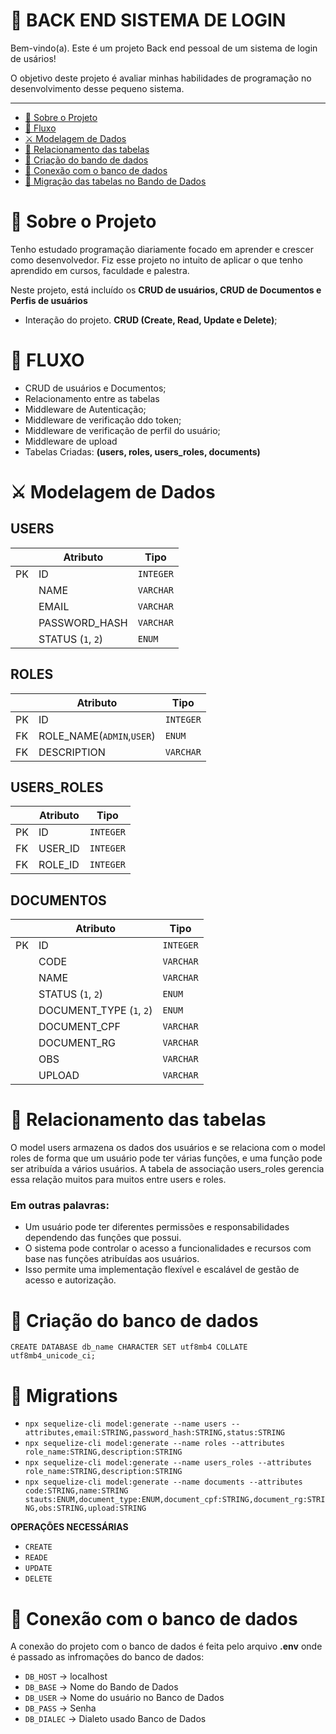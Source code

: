 # 🚀 BACK END SISTEMA DE LOGIN

Bem-vindo(a). Este é um projeto Back end pessoal de um sistema de login de usários!

O objetivo deste projeto é avaliar minhas habilidades de programação no desenvolvimento desse pequeno sistema.

---

- [🧠 Sobre o Projeto](#-sobre-o-projeto)
- [🚰 Fluxo](#fluxo)
- [⚔️ Modelagem de Dados](#️modelagem-de-dados)
- [📓 Relacionamento das tabelas](#relacionamento-das-tabelas)
- [📓 Criação do bando de dados](#criação-do-banco-de-dados)
- [📓 Conexão com o banco de dados](#conexão-com-o-banco-de-dados)
- [📓 Migração das tabelas no Bando de Dados](#migração-das-tabelas-no-bando-de-dados)

# 🧠 Sobre o Projeto

Tenho estudado programação diariamente focado em aprender e crescer como desenvolvedor.
Fiz esse projeto no intuito de aplicar o que tenho aprendido em cursos, faculdade e palestra.

Neste projeto, está incluído os **CRUD de usuários, CRUD de Documentos e Perfis de usuários**

- Interação do projeto. **CRUD (Create, Read, Update e Delete)**;

# 🚰 FLUXO

- CRUD de usuários e Documentos;
- Relacionamento entre as tabelas
- Middleware de Autenticação;
- Middleware de verificação ddo token;
- Middleware de verificação de perfil do usuário;
- Middleware de upload
- Tabelas Criadas: **(users, roles, users_roles, documents)**

# ⚔️ Modelagem de Dados

## USERS

|     | Atributo          | Tipo      |
| --- | ----------------- | --------- |
| PK  | ID                | `INTEGER` |
|     | NAME              | `VARCHAR` |
|     | EMAIL             | `VARCHAR` |
|     | PASSWORD_HASH     | `VARCHAR` |
|     | STATUS (`1`, `2`) | `ENUM`    |

## ROLES

|     | Atributo                  | Tipo      |
| --- | ------------------------- | --------- |
| PK  | ID                        | `INTEGER` |
| FK  | ROLE_NAME(`ADMIN`,`USER`) | `ENUM`    |
| FK  | DESCRIPTION               | `VARCHAR` |

## USERS_ROLES

|     | Atributo | Tipo      |
| --- | -------- | --------- |
| PK  | ID       | `INTEGER` |
| FK  | USER_ID  | `INTEGER` |
| FK  | ROLE_ID  | `INTEGER` |

## DOCUMENTOS

|     | Atributo                 | Tipo      |
| --- | ------------------------ | --------- |
| PK  | ID                       | `INTEGER` |
|     | CODE                     | `VARCHAR` |
|     | NAME                     | `VARCHAR` |
|     | STATUS (`1`, `2`)        | `ENUM`    |
|     | DOCUMENT_TYPE (`1`, `2`) | `ENUM`    |
|     | DOCUMENT_CPF             | `VARCHAR` |
|     | DOCUMENT_RG              | `VARCHAR` |
|     | OBS                      | `VARCHAR` |
|     | UPLOAD                   | `VARCHAR` |

# 📓 Relacionamento das tabelas

O model users armazena os dados dos usuários e se relaciona com o model roles de forma que um usuário pode ter várias funções, e uma função pode ser atribuída a vários usuários. A tabela de associação users_roles gerencia essa relação muitos para muitos entre users e roles.

### Em outras palavras:

- Um usuário pode ter diferentes permissões e responsabilidades dependendo das funções que possui.
- O sistema pode controlar o acesso a funcionalidades e recursos com base nas funções atribuídas aos usuários.
- Isso permite uma implementação flexível e escalável de gestão de acesso e autorização.

# 📓 Criação do banco de dados

`CREATE DATABASE db_name CHARACTER SET utf8mb4 COLLATE utf8mb4_unicode_ci;`

# 📓 Migrations

- `npx sequelize-cli model:generate --name users --attributes,email:STRING,password_hash:STRING,status:STRING`
- `npx sequelize-cli model:generate --name roles --attributes role_name:STRING,description:STRING`
- `npx sequelize-cli model:generate --name users_roles --attributes role_name:STRING,description:STRING`
- `npx sequelize-cli model:generate --name documents --attributes code:STRING,name:STRING stauts:ENUM,document_type:ENUM,document_cpf:STRING,document_rg:STRING,obs:STRING,upload:STRING`

**OPERAÇÕES NECESSÁRIAS**

- `CREATE`
- `READE`
- `UPDATE`
- `DELETE`

# 📓 Conexão com o banco de dados

A conexão do projeto com o banco de dados é feita pelo arquivo **.env** onde é passado as infromações do banco de dados:

- `DB_HOST` -> localhost
- `DB_BASE` -> Nome do Bando de Dados
- `DB_USER` -> Nome do usuário no Banco de Dados
- `DB_PASS` -> Senha
- `DB_DIALEC` -> Dialeto usado Banco de Dados

##
